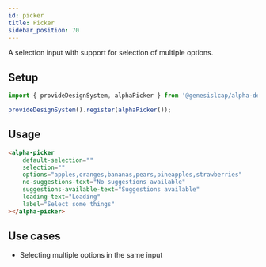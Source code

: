 ```yaml
---
id: picker
title: Picker
sidebar_position: 70
---
```


A selection input with support for selection of multiple options.

## Setup

```ts
import { provideDesignSystem, alphaPicker } from '@genesislcap/alpha-design-system';

provideDesignSystem().register(alphaPicker());
```

## Usage

```html
<alpha-picker
    default-selection=""
    selection=""
    options="apples,oranges,bananas,pears,pineapples,strawberries"
    no-suggestions-text="No suggestions available"
    suggestions-available-text="Suggestions available"
    loading-text="Loading"
    label="Select some things"
></alpha-picker>
```

## Use cases

* Selecting multiple options in the same input
